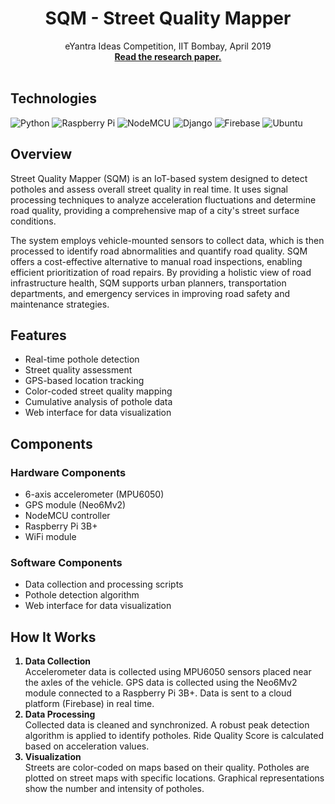 <a id="readme-top"></a>

<div align="center">
  <h1 align="center">SQM - Street Quality Mapper</h1>
  <p align="center">
    eYantra Ideas Competition, IIT Bombay, April 2019
    <br />
    <a href="https://ieeexplore.ieee.org/abstract/document/9487763"><strong>Read the research paper.</strong></a>
    <br />
    <br />
  </p>
</div>

## Technologies
![Python](https://img.shields.io/badge/Python-FFD43B?style=for-the-badge&logo=python&logoColor=blue)
![Raspberry Pi](https://img.shields.io/badge/-RaspberryPi-C51A4A?style=for-the-badge&logo=Raspberry-Pi)
![NodeMCU](https://img.shields.io/badge/NodeMCU-1957B6?style=for-the-badge)
![Django](https://img.shields.io/badge/django-%23092E20.svg?style=for-the-badge&logo=django&logoColor=white)
![Firebase](https://img.shields.io/badge/firebase-a08021?style=for-the-badge&logo=firebase&logoColor=ffcd34)
![Ubuntu](https://img.shields.io/badge/Ubuntu-E95420?style=for-the-badge&logo=ubuntu&logoColor=white)

## Overview
Street Quality Mapper (SQM) is an IoT-based system designed to detect potholes and assess overall street quality in real time. It uses signal processing techniques to analyze acceleration fluctuations and determine road quality, providing a comprehensive map of a city's street surface conditions.

The system employs vehicle-mounted sensors to collect data, which is then processed to identify road abnormalities and quantify road quality. SQM offers a cost-effective alternative to manual road inspections, enabling efficient prioritization of road repairs. By providing a holistic view of road infrastructure health, SQM supports urban planners, transportation departments, and emergency services in improving road safety and maintenance strategies.

## Features
- Real-time pothole detection
- Street quality assessment
- GPS-based location tracking
- Color-coded street quality mapping
- Cumulative analysis of pothole data
- Web interface for data visualization

## Components
### Hardware Components
- 6-axis accelerometer (MPU6050)
- GPS module (Neo6Mv2)
- NodeMCU controller
- Raspberry Pi 3B+
- WiFi module
### Software Components
- Data collection and processing scripts
- Pothole detection algorithm
- Web interface for data visualization

## How It Works
<div>
  <ol>
    <b><li>Data Collection</li></b>
    Accelerometer data is collected using MPU6050 sensors placed near the axles of the vehicle. GPS data is collected using the Neo6Mv2 module connected to a Raspberry Pi 3B+. Data is sent to a cloud platform (Firebase) in real time.
    <b><li>Data Processing</li></b>
    Collected data is cleaned and synchronized. A robust peak detection algorithm is applied to identify potholes. Ride Quality Score is calculated based on acceleration values.
    <b><li>Visualization</li></b>
    Streets are color-coded on maps based on their quality. Potholes are plotted on street maps with specific locations. Graphical representations show the number and intensity of potholes.
  </ol>
</div>
